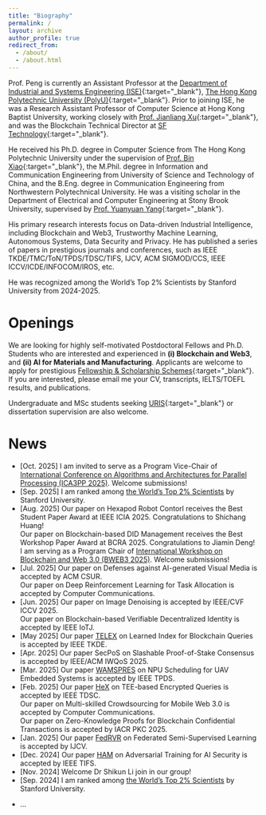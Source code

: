 ```yaml
---
title: "Biography"
permalink: /
layout: archive
author_profile: true
redirect_from: 
  - /about/
  - /about.html
---
```

<!-- -->

Prof. Peng is currently an Assistant Professor at the [Department of Industrial and Systems Engineering (ISE)](https://www.polyu.edu.hk/ise/){:target="_blank"}, [The Hong Kong Polytechnic University (PolyU)](https://www.polyu.edu.hk/){:target="_blank"}. Prior to joining ISE, he was a Research Assistant Professor of Computer Science at Hong Kong Baptist University, working closely with [Prof. Jianliang Xu](https://www.comp.hkbu.edu.hk/~xujl/){:target="_blank"}, and was the Blockchain Technical Director at [SF Technology](https://www.sf-tech.com.cn){:target="_blank"}.

He received his Ph.D. degree in Computer Science from The Hong Kong Polytechnic University under the supervision of [Prof. Bin Xiao](https://www4.comp.polyu.edu.hk/~csbxiao/){:target="_blank"}, the M.Phil. degree in Information and Communication Engineering from University of Science and Technology of China, and the B.Eng. degree in Communication Engineering from Northwestern Polytechnical University. He was a visiting scholar in the Department of Electrical and Computer Engineering at Stony Brook University, supervised by [Prof. Yuanyuan Yang](https://www.ece.stonybrook.edu/~yang/){:target="_blank"}.

His primary research interests focus on Data-driven Industrial Intelligence, including Blockchain and Web3, Trustworthy Machine Learning, Autonomous Systems, Data Security and Privacy. He has published a series of papers in prestigious journals and conferences, such as IEEE TKDE/TMC/ToN/TPDS/TDSC/TIFS, IJCV, ACM SIGMOD/CCS, IEEE ICCV/ICDE/INFOCOM/IROS, etc. 

He was recognized among the World’s Top 2% Scientists by Stanford University from 2024-2025.


# Openings
We are looking for highly self-motivated Postdoctoral Fellows and Ph.D. Students who are interested and experienced in **(i) Blockchain and Web3**, and **(ii) AI for Materials and Manufacturing**. Applicants are welcome to apply for prestigious [Fellowship & Scholarship Schemes](https://www.polyu.edu.hk/gs/prospective-students/fellowship-scholarship-schemes/){:target="_blank"}. If you are interested, please email me your CV, transcripts, IELTS/TOEFL results, and publications.

Undergraduate and MSc students seeking [URIS](https://www.polyu.edu.hk/gs/ug-research/uris/about-uris/){:target="_blank"} or dissertation supervision are also welcome. 


# News
<!-- -->
- [Oct. 2025] I am invited to serve as a Program Vice-Chair of <a href="https://ieee-cybermatics.org/2025/ica3pp/index.html" target="_blank">International Conference on Algorithms and Architectures for Parallel Processing (ICA3PP 2025)</a>. Welcome submissions!
- [Sep. 2025] I am ranked among <a href="https://elsevier.digitalcommonsdata.com/datasets/btchxktzyw/8" target="_blank">the World’s Top 2% Scientists</a> by Stanford University.
- [Aug. 2025] Our paper on Hexapod Robot Contorl receives the Best Student Paper Award at IEEE ICIA 2025. Congratulations to Shichang Huang! <br>
Our paper on Blockchain-based DID Management receives the Best Workshop Paper Award at BCRA 2025. Congratulations to Jiamin Deng! <br>
I am serving as a Program Chair of <a href="https://bcra-conf.github.io/2025/program/panelBWEB3/" target="_blank">International Workshop on Blockchain and Web 3.0 (BWEB3 2025)</a>. Welcome submissions! <br>
- [Jul. 2025] Our paper on Defenses against AI-generated Visual Media is accepted by ACM CSUR. <br>
Our paper on Deep Reinforcement Learning for Task Allocation is accepted by Computer Communications.
- [Jun. 2025] Our paper on Image Denoising is accepted by IEEE/CVF ICCV 2025. <br>
Our paper on Blockchain-based Verifiable Decentralized Identity is accepted by IEEE IoTJ. <br>
- [May 2025] Our paper <a href="https://ieeexplore.ieee.org/document/10979200" target="_blank">TELEX</a> on Learned Index for Blockchain Queries is accepted by IEEE TKDE. 
- [Apr. 2025] Our paper SecPoS on Slashable Proof-of-Stake Consensus is accepted by IEEE/ACM IWQoS 2025.
- [Mar. 2025] Our paper <a href="https://ieeexplore.ieee.org/document/10942549" target="_blank">WAMSPRES</a> on NPU Scheduling for UAV Embedded Systems is accepted by IEEE TPDS.
- [Feb. 2025] Our paper <a href="https://ieeexplore.ieee.org/document/10882945" target="_blank">HeX</a> on TEE-based Encrypted Queries is accepted by IEEE TDSC. <br>
Our paper on Multi-skilled Crowdsourcing for Mobile Web 3.0 is accepted by Computer Communications. <br>
Our paper on Zero-Knowledge Proofs for Blockchain Confidential Transactions is accepted by IACR PKC 2025.
- [Jan. 2025] Our paper <a href="https://link.springer.com/article/10.1007/s11263-024-02330-1" target="_blank">FedRVR</a> on Federated Semi-Supervised Learning is accepted by IJCV.
- [Dec. 2024] Our paper <a href="https://ieeexplore.ieee.org/document/10795188" target="_blank">HAM</a> on Adversarial Training for AI Security is accepted by IEEE TIFS.
- [Nov. 2024] Welcome Dr Shikun Li join in our group!
- [Sep. 2024] I am ranked among <a href="https://elsevier.digitalcommonsdata.com/datasets/btchxktzyw/7" target="_blank">the World’s Top 2% Scientists</a> by Stanford University.


<div style="display:none">
- [Aug. 2024] Welcome Dr Qing Ma, Jiamin Deng, and Yihao Zheng join in our group!
- [May 2024] Two papers are accepted by IEEE/ACM IWQoS 2024.
- [Mar. 2024] One paper is accepted by IEEE ICaMaL 2024.
- [Jan. 2024] I am invited to serve as a Guest Editor for Computer Communications special issue on <a href="https://www.sciencedirect.com/journal/computer-communications/about/call-for-papers" target="_blank">Smart Blockchain Network Empowered Metaverse and Web 3.0</a>. Welcome submissions!
- [2023-11] Our paper <a href="https://ieeexplore.ieee.org/document/9321132" target="_blank">VFChain</a> on Blockchain-based Federated Learning was recognized as an ESI Highly Cited Paper.
- [2023-09] Serving as a Guest Editor for Big Data and Cognitive Computing special issue on <a href="https://www.mdpi.com/journal/BDCC/special_issues/9A8E7A0B22" target="_blank">Data Security and Privacy in Blockchain-Based Decentralized Applications</a>. Welcome submissions!
- [2023-06] I joined the department of ISE at PolyU as a Research Assistant Professor.
- [2023-03] Our paper <a href="https://ieeexplore.ieee.org/document/9786741" target="_blank">SymmeProof</a> on Blockchain Confidential Transactions was accepted by IEEE TDSC.
- [2022-10] Serving as a Guest Editor for IET Blockchain special issue on <a href="https://ietresearch.onlinelibrary.wiley.com/pb-assets/assets/26341573/Special%20Issues/IET_BLC_CFP_BD-1684760255360.pdf" target="_blank">Blockchain Databases</a>. Welcome submissions!
- [2022-08] Our paper <a href="http://sites.computer.org/debull/A22june/p14.pdf" target="_blank">BlockShare</a> on Blockchain Data Sharing was accepted by IEEE Data Engineering Bulletin.
- [2022-06] Our paper <a href="https://ieeexplore.ieee.org/document/9981149" target="_blank">EPAR</a> on Augmented Reality was accepted by IROS 2022.
- [2022-01] Our paper <a href="https://ieeexplore.ieee.org/document/9321132" target="_blank">VFChain</a> on Blockchain-based Federated Learning was selected as a popular article by IEEE TNSE.
- [2021-04] Won Best Paper Award at DASFAA 2021.
- [2021-03] Our paper on Privacy-Preserving Blockchain Data Verification was accepted by SIGMOD 2021.
- [2021-01] Our paper on Digital Contact Tracing was accepted by DASFAA 2021.
- [2020-12] Our paper <a href="https://ieeexplore.ieee.org/document/9321132" target="_blank">VFChain</a> on Blockchain-based Federated Learning was accepted by IEEE TNSE.
- [2020-10] Awarded a grant from Guangdong Basic and Applied Basic Research Foundation for Blockchain research.
- [2020-01] I joined the department of Computer Science at HKBU as Research Assistant Professor.
- [2019-11] Delivered an <a href="https://www.gs1hk.org/events/gs1hk-almc-forum-2019" target="_blank">Invited Talk on Blockchain Innovation</a> at <a href="https://www.hktdc.com/ncs/almc2019/en/main/index.html" target="_blank">HKTDC ALMC 2019</a>.
 - [2019-06] Delivered an Invited Talk on Blockchain Applications in Smart Supply Chain at <a href="https://www.gs1hk.org/gs1hk-iot-conference" target="_blank">GS1 HK IoT Conference 2019</a>.
</div>

- ...